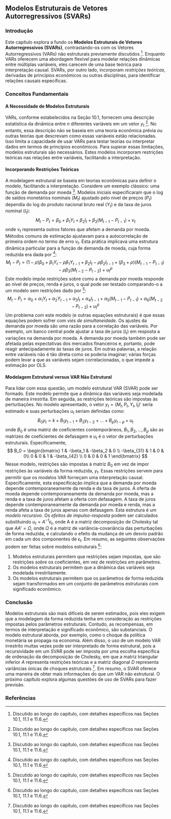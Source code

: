 ## Modelos Estruturais de Vetores Autorregressivos (SVARs)

### Introdução
Este capítulo explora a fundo os **Modelos Estruturais de Vetores Autorregressivos (SVARs)**, contrastando-os com os Vetores Autorregressivos (VARs) não estruturais previamente discutidos [^1]. Enquanto VARs oferecem uma abordagem flexível para modelar relações dinâmicas entre múltiplas variáveis, eles carecem de uma base teórica para interpretação causal. SVARs, por outro lado, incorporam *restrições teóricas*, derivadas de princípios econômicos ou outras disciplinas, para identificar relações causais específicas.

### Conceitos Fundamentais
#### A Necessidade de Modelos Estruturais
VARs, conforme estabelecidos na Seção 10.1, fornecem uma descrição estatística da dinâmica entre $n$ diferentes variáveis em um vetor $y_t$ [^1]. No entanto, essa descrição não se baseia em uma teoria econômica prévia ou outras teorias que descrevam como essas variáveis estão relacionadas. Isso limita a capacidade de usar VARs para testar teorias ou interpretar dados em termos de princípios econômicos. Para superar essas limitações, modelos estruturais são necessários. Estes modelos incorporam restrições teóricas nas relações entre variáveis, facilitando a interpretação.

#### Incorporando Restrições Teóricas
A modelagem estrutural se baseia em teorias econômicas para definir o modelo, facilitando a interpretação. Considere um exemplo clássico: uma função de demanda por moeda [^1]. Modelos iniciais especificaram que o log de saldos monetários nominais ($M_t$) ajustado pelo nível de preços ($P_t$) dependia do log do produto nacional bruto real ($Y_t$) e da taxa de juros nominal ($I_t$):
$$M_t - P_t = \beta_0 + \beta_1Y_t + \beta_2I_t + \beta_3(M_{t-1} - P_{t-1}) + v_t $$
onde $v_t$ representa outros fatores que afetam a demanda por moeda. Métodos comuns de estimação ajustavam para a autocorrelação de primeira ordem no termo de erro $v_t$. Esta prática implicava uma estrutura dinâmica particular para a função de demanda de moeda, cuja forma reduzida era dada por [^1]:
$$ M_t - P_t = (1-\rho)\beta_0 + \beta_1 Y_t - \rho \beta_1 Y_{t-1} + \beta_2 I_t - \rho \beta_2 I_{t-1} + (\beta_3 + \rho)(M_{t-1} - P_{t-1}) - \rho \beta_3 (M_{t-2} - P_{t-2}) + u_t^p $$
Este modelo impõe restrições sobre como a demanda por moeda responde ao nível de preços, renda e juros, o qual pode ser testado comparando-o a um modelo sem restrições dado por [^1]:
$$ M_t - P_t = \alpha_0 + \alpha_1 Y_t + \alpha_2 Y_{t-1} + \alpha_3 I_t + \alpha_4 I_{t-1} + \alpha_5 (M_{t-1} - P_{t-1}) + \alpha_6 (M_{t-2} - P_{t-2}) + u_t^p $$
Um problema com este modelo (e outras equações estruturais) é que essas equações podem sofrer com *viés de simultaneidade*. Os ajustes da demanda por moeda são uma razão para a correlação das variáveis. Por exemplo, um banco central pode ajustar a taxa de juros ($I_t$) em resposta a variações na demanda por moeda. A demanda por moeda também pode ser afetada pelas expectativas dos mercados financeiros e, portanto, pode reagir antecipadamente às taxas de juros.
Em outras palavras, a relação entre variáveis não é tão direta como se poderia imaginar; várias forças podem levar a que as variáveis sejam correlacionadas, o que impede a estimação por OLS.

#### Modelagem Estrutural versus VAR Não Estrutural
Para lidar com essa questão, um modelo estrutural VAR (SVAR) pode ser formado. Este modelo permite que a dinâmica das variáveis seja modelada de maneira irrestrita. Em seguida, as restrições teóricas são impostas às perturbações. No modelo apresentado, o vetor $y_t = (M_t, P_t, Y_t, I_t)'$ seria estimado e suas perturbações $u_t$ seriam definidas como:
$$ B_0 y_t = k + B_1 y_{t-1} + B_2 y_{t-2} + \ldots + B_p y_{t-p} + u_t $$
onde $B_0$ é uma matriz de coeficientes contemporâneos, $B_1, B_2, \ldots, B_p$ são as matrizes de coeficientes de defasagem e $u_t$ é o vetor de perturbações estruturais. Especificamente,
$$
B_0 =
\begin{bmatrix}
1 & -\beta_1 & -\beta_2 & 0 \\
-\beta_{31} & 1 & 0 & 0\\
0 & 0 & 1 & -\beta_{42} \\
0 & 0 & 0 & 1
\end{bmatrix}
$$
Nesse modelo, restrições são impostas à matriz $B_0$ em vez de impor restrições às variáveis da forma reduzida, $y_t$. Essas restrições servem para permitir que os modelos VAR forneçam uma interpretação causal. Especificamente, esta especificação implica que a demanda por moeda depende contemporaneamente da renda e da taxa de juros. A oferta de moeda depende contemporaneamente da demanda por moeda, mas a renda e a taxa de juros afetam a oferta com defasagem. A taxa de juros depende contemporaneamente da demanda por moeda e renda, mas a renda afeta a taxa de juros apenas com defasagem.
Esta estrutura é um *modelo recursivo*. Os *efeitos de impulso-resposta* podem ser calculados substituindo $u_t = A^{-1} \epsilon_t$, onde A é a matriz decomposição de Cholesky tal que $A A' = \Omega$, onde $\Omega$ é a matriz de variância-covariância das perturbações de forma reduzida, e calculando o efeito da mudança de um desvio padrão em cada um dos componentes de $\epsilon_t$.
Em resumo, as seguintes observações podem ser feitas sobre modelos estruturais [^1]:
1.  Modelos estruturais permitem que restrições sejam impostas, que são restrições *sobre* os coeficientes, em vez de restrições *em* parâmetros.
2.  Os modelos estruturais permitem que a dinâmica das variáveis seja modelada irrestritamente.
3.  Os modelos estruturais permitem que os parâmetros de forma reduzida sejam transformados em um conjunto de parâmetros estruturais com significado econômico.

### Conclusão
Modelos estruturais são mais difíceis de serem estimados, pois eles exigem que a modelagem da forma reduzida tenha em consideração as restrições impostas pelos parâmetros estruturais. Contudo, as recompensas, em termos de interpretação e significado econômico, são substanciais. O modelo estrutural aborda, por exemplo, como o choque da política monetária se propaga na economia. Além disso, o uso de um modelo VAR irrestrito muitas vezes pode ser interpretado de forma estrutural, pois a recursividade em um SVAR pode ser imposta por uma escolha específica de ordenação da decomposição de Cholesky, em que a matriz triangular inferior $A$ representa restrições teóricas e a matriz diagonal $D$ representa variâncias únicas de choques estruturais [^1].
Em resumo, o SVAR oferece uma maneira de obter mais informações do que um VAR não estrutural. O próximo capítulo explora algumas questões de uso de SVARs para fazer previsão.

### Referências
[^1]:  Discutido ao longo do capítulo, com detalhes específicos nas Seções 10.1, 11.1 e 11.6.
<!-- END -->
